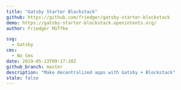 ```yaml
---
title: "Gatsby Starter Blockstack"
github: https://github.com/friedger/gatsby-starter-blockstack
demo: https://gatsby-starter-blockstack.openintents.org/
author: Friedger Müffke

ssg:
  - Gatsby
cms:
  - No Cms
date: 2019-05-13T09:17:28Z
github_branch: master
description: "Make decentralized apps with Gatsby + Blockstack"
stale: false
---
```

